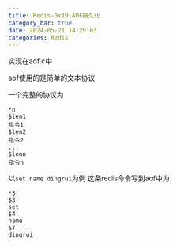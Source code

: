 ```yaml
---
title: Redis-0x19-AOF持久化
category_bar: true
date: 2024-05-21 14:29:03
categories: Redis
---
```


实现在aof.c中

aof使用的是简单的文本协议

一个完整的协议为

```text
*n
$len1
指令1
$len2
指令2
...
$lenn
指令n
```

以`set name dingrui`为例 这条redis命令写到aof中为

```text
*3
$3
set
$4
name
$7
dingrui
```